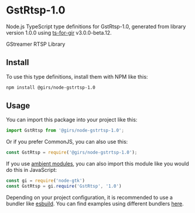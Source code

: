 
# GstRtsp-1.0

Node.js TypeScript type definitions for GstRtsp-1.0, generated from library version 1.0.0 using [ts-for-gir](https://github.com/gjsify/ts-for-gjs) v3.0.0-beta.12.

GStreamer RTSP Library

## Install

To use this type definitions, install them with NPM like this:
```bash
npm install @girs/node-gstrtsp-1.0
```

## Usage

You can import this package into your project like this:
```ts
import GstRtsp from '@girs/node-gstrtsp-1.0';
```

Or if you prefer CommonJS, you can also use this:
```ts
const GstRtsp = require('@girs/node-gstrtsp-1.0');
```

If you use [ambient modules](https://github.com/gjsify/ts-for-gir/tree/main/packages/cli#ambient-modules), you can also import this module like you would do this in JavaScript:

```ts
const gi = require('node-gtk')
const GstRtsp = gi.require('GstRtsp', '1.0')
```

Depending on your project configuration, it is recommended to use a bundler like [esbuild](https://esbuild.github.io/). You can find examples using different bundlers [here](https://github.com/gjsify/ts-for-gir/tree/main/examples).